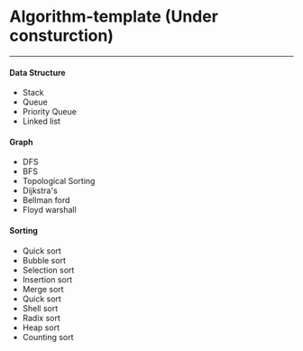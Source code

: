 # Algorithm-template (Under consturction)
---
#### Data Structure
- Stack
- Queue
- Priority Queue
- Linked list

#### Graph  
- DFS
- BFS
- Topological Sorting
- Dijkstra's
- Bellman ford
- Floyd warshall 

#### Sorting
- Quick sort
- Bubble sort
- Selection sort
- Insertion sort
- Merge sort
- Quick sort
- Shell sort
- Radix sort
- Heap sort
- Counting sort
